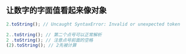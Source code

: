## 让数字的字面值看起来像对象
``` js
2.toString(); // Uncaught SyntaxError: Invalid or unexpected token

2..toString(); // 第二个点号可以正常解析
2 .toString(); // 注意点号前面的空格
(2).toString(); // 2先被计算
```